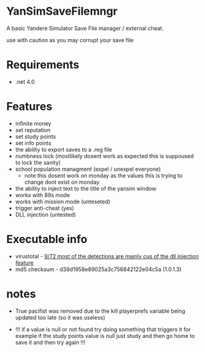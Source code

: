 # YanSimSaveFilemngr
A basic Yandere Simulator Save File manager / external cheat.

use with caution as you may corrupt your save file

# Requirements 
* .net 4.0

# Features

* infinite money
* set reputation
* set study points
* set info points
* the ability to export saves to a .reg file
* numbness lock (mostlikely dosent work as expected this is suppoused to lock the sanity)
* school population managment (expel / unexpel everyone)
  - note this dosent work on monday as the values this is trying to change dont exist on monday
* the ability to inject text to the title of the yansim window
* works with 89s mode
* works with mission mode (unteseted)
* trigger anti-cheat (yes)
* DLL injection (untested)

# Executable info

* virustotal - <a href="[https://www.virustotal.com/gui/file/ff7935c8fd792dd4be41dd429d45d28cecc1ede10e10159b1a7040013d089bfe">9/72 most of the detections are mainly cus of the dll injection feature</a>
* md5 checksum - d39d1958e89025a3c756842122e04c5a (1.0.1.3)

# notes

* True pacifist was removed due to the kill playerprefs variable being updated too late (so it was useless)

* !!! if a value is null or not found try doing something that triggers it for example if the study points value is null just study and then go home to save it and then try again !!!
